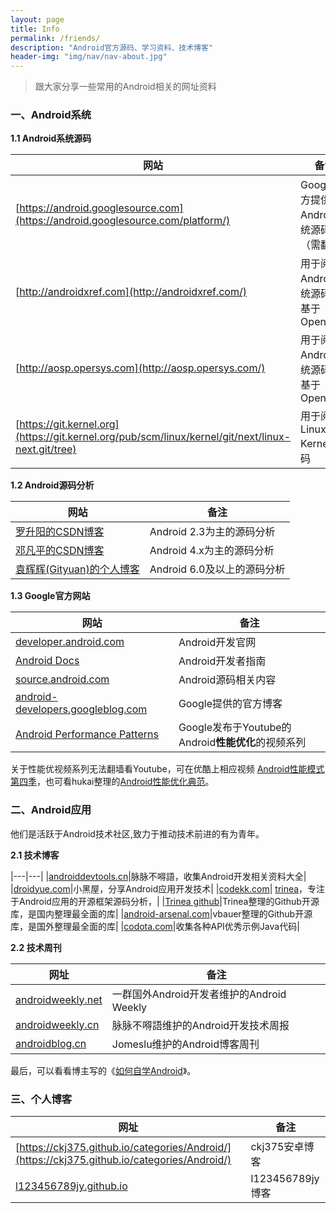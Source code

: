 ```yaml
---
layout: page
title: Info
permalink: /friends/
description: "Android官方源码、学习资料、技术博客"
header-img: "img/nav/nav-about.jpg"
---
```


> 跟大家分享一些常用的Android相关的网址资料

### 一、Android系统

**1.1 Android系统源码**

|网站|备注|
|---|---|
|[https://android.googlesource.com](https://android.googlesource.com/platform/)|Google官方提供的Android系统源码（需翻墙）|
|[http://androidxref.com](http://androidxref.com/)|用于阅读Android系统源码，基于OpenGrok|
|[http://aosp.opersys.com](http://aosp.opersys.com/)|用于阅读Android系统源码，基于OpenGrok|
|[https://git.kernel.org](https://git.kernel.org/pub/scm/linux/kernel/git/next/linux-next.git/tree)|用于阅读Linux Kernel源码|

**1.2 Android源码分析**

|网站|备注|
|---|---|
|[罗升阳的CSDN博客](http://blog.csdn.net/luoshengyang/article/details/8923485)|Android 2.3为主的源码分析|
|[邓凡平的CSDN博客](http://blog.csdn.net/innost?viewmode=contents)|Android 4.x为主的源码分析|
|[袁辉辉(Gityuan)的个人博客](http://gityuan.com/archive/)|Android 6.0及以上的源码分析|

**1.3 Google官方网站**

|网站|备注|
|---|---|
|[developer.android.com](http://developer.android.com/intl/zh-cn/index.html)|Android开发官网|
|[Android Docs](http://developer.android.com/guide)|Android开发者指南|
|[source.android.com](https://source.android.com/)|Android源码相关内容|
|[android-developers.googleblog.com](https://android-developers.googleblog.com/)|Google提供的官方博客|
|[Android Performance Patterns](https://www.youtube.com/playlist?list=PLOU2XLYxmsIKEOXh5TwZEv89aofHzNCiu)|Google发布于Youtube的Android**性能优化**的视频系列|

关于性能优视频系列无法翻墙看Youtube，可在优酷上相应视频 [Android性能模式 第四季](http://v.youku.com/v_show/id_XMTUyMTM0MzgyNA==.html?f=26946827)，也可看hukai整理的[Android性能优化典范](http://hukai.me/android-performance-patterns/)。


### 二、Android应用

他们是活跃于Android技术社区,致力于推动技术前进的有为青年。

**2.1 技术博客**
 
|---|---|
|[androiddevtools.cn](https://www.androiddevtools.cn)|脉脉不嘚語，收集Android开发相关资料大全|
|[droidyue.com](http://droidyue.com/)|小黑屋，分享Android应用开发技术|
|[codekk.com](http://www.codekk.com)| [trinea](http://www.trinea.cn/)，专注于Android应用的开源框架源码分析，|
|[Trinea github](https://github.com/Trinea/android-open-project)|Trinea整理的Github开源库，是国内整理最全面的库|
|[android-arsenal.com](http://android-arsenal.com/)|vbauer整理的Github开源库，是国外整理最全面的库|
|[codota.com](http://www.codota.com/)|收集各种API优秀示例Java代码|

**2.2 技术周刊**

|网址|备注|
|---|---|
|[androidweekly.net](http://androidweekly.net/)|一群国外Android开发者维护的Android Weekly|
|[androidweekly.cn](http://www.androidweekly.cn/)|脉脉不嘚語维护的Android开发技术周报|
|[androidblog.cn](http://androidblog.cn/)|Jomeslu维护的Android博客周刊|


最后，可以看看博主写的《[如何自学Android](http://gityuan.com/2016/04/24/how-to-study-android/)》。


### 三、个人博客

|网址|备注|
|---|---|
|[https://ckj375.github.io/categories/Android/](https://ckj375.github.io/categories/Android/)|ckj375安卓博客|
|[l123456789jy.github.io](https://liujingyuan.top/)|l123456789jy博客|
